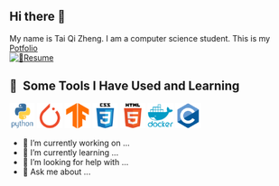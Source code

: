 ## Hi there 👋

My name is Tai Qi Zheng. I am a computer science student. This is my [Potfolio](https://qztai.github.io/Potfolio/)
</br>
[![📄Resume](Icon/cv.jpg)](./Resume.pdf)
<h2> 🚀 &nbsp;Some Tools I Have Used and Learning</h2>
<p align="left">
  <img src="Icon/python-original-wordmark.svg" width="45" height="45"/>
  <img src="Icon/pytorch-original.svg" width="45" height="45"/>
  <img src="Icon/tensorflow-original.svg" width="45" height="45"/>
  <img src="Icon/css3-original-wordmark.svg" width="45" height="45"/>
  <img src="Icon/html5-original-wordmark.svg" width="45" height="45"/>
  <img src="Icon/docker-plain-wordmark.svg" width="45" height="45"/>
  <img src="Icon/c-original.svg" width="45" height="45"/>
  <!--<img src="" width="45" height="45"/>-->
</p>

- 🔭 I’m currently working on ...
- 🌱 I’m currently learning ...
- 🤔 I’m looking for help with ...
- 💬 Ask me about ...
<!--
**QZTAI/QZTAI** is a ✨ _special_ ✨ repository because its `README.md` (this file) appears on your GitHub profile.

Here are some ideas to get you started:

- 🔭 I’m currently working on ...
- 🌱 I’m currently learning ...
- 👯 I’m looking to collaborate on ...
- 🤔 I’m looking for help with ...
- 💬 Ask me about ...
- 📫 How to reach me: ...
- 😄 Pronouns: ...
- ⚡ Fun fact: ...
-->
